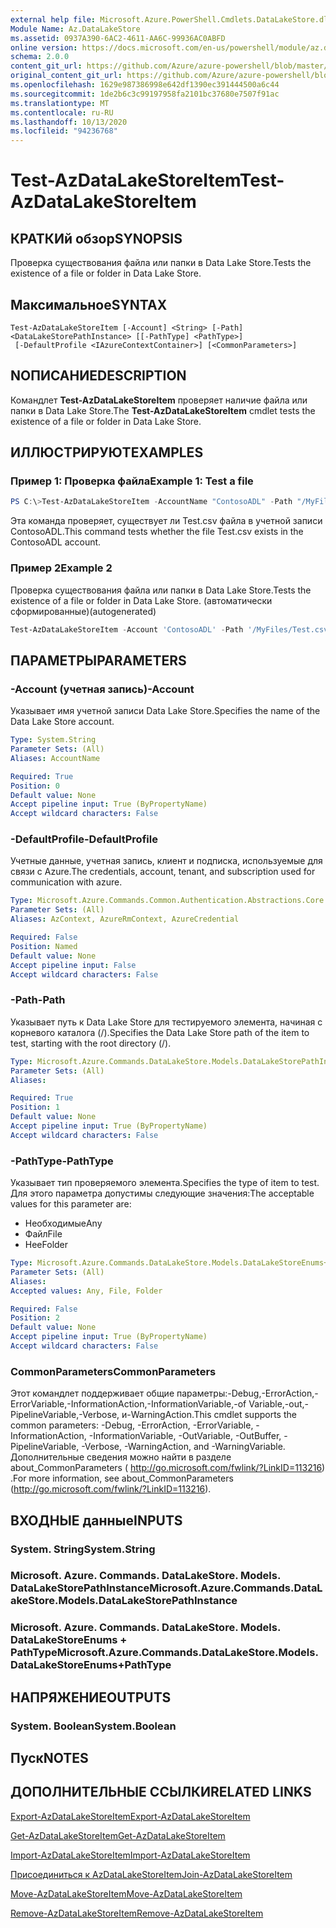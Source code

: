```yaml
---
external help file: Microsoft.Azure.PowerShell.Cmdlets.DataLakeStore.dll-Help.xml
Module Name: Az.DataLakeStore
ms.assetid: 0937A390-6AC2-4611-AA6C-99936AC0ABFD
online version: https://docs.microsoft.com/en-us/powershell/module/az.datalakestore/test-azdatalakestoreitem
schema: 2.0.0
content_git_url: https://github.com/Azure/azure-powershell/blob/master/src/DataLakeStore/DataLakeStore/help/Test-AzDataLakeStoreItem.md
original_content_git_url: https://github.com/Azure/azure-powershell/blob/master/src/DataLakeStore/DataLakeStore/help/Test-AzDataLakeStoreItem.md
ms.openlocfilehash: 1629e987386998e642df1390ec391444500a6c44
ms.sourcegitcommit: 1de2b6c3c99197958fa2101bc37680e7507f91ac
ms.translationtype: MT
ms.contentlocale: ru-RU
ms.lasthandoff: 10/13/2020
ms.locfileid: "94236768"
---
```

# <span data-ttu-id="a9540-101">Test-AzDataLakeStoreItem</span><span class="sxs-lookup"><span data-stu-id="a9540-101">Test-AzDataLakeStoreItem</span></span>

## <span data-ttu-id="a9540-102">КРАТКИй обзор</span><span class="sxs-lookup"><span data-stu-id="a9540-102">SYNOPSIS</span></span>
<span data-ttu-id="a9540-103">Проверка существования файла или папки в Data Lake Store.</span><span class="sxs-lookup"><span data-stu-id="a9540-103">Tests the existence of a file or folder in Data Lake Store.</span></span>

## <span data-ttu-id="a9540-104">Максимальное</span><span class="sxs-lookup"><span data-stu-id="a9540-104">SYNTAX</span></span>

```
Test-AzDataLakeStoreItem [-Account] <String> [-Path] <DataLakeStorePathInstance> [[-PathType] <PathType>]
 [-DefaultProfile <IAzureContextContainer>] [<CommonParameters>]
```

## <span data-ttu-id="a9540-105">NОПИСАНИЕ</span><span class="sxs-lookup"><span data-stu-id="a9540-105">DESCRIPTION</span></span>
<span data-ttu-id="a9540-106">Командлет **Test-AzDataLakeStoreItem** проверяет наличие файла или папки в Data Lake Store.</span><span class="sxs-lookup"><span data-stu-id="a9540-106">The **Test-AzDataLakeStoreItem** cmdlet tests the existence of a file or folder in Data Lake Store.</span></span>

## <span data-ttu-id="a9540-107">ИЛЛЮСТРИРУЮТ</span><span class="sxs-lookup"><span data-stu-id="a9540-107">EXAMPLES</span></span>

### <span data-ttu-id="a9540-108">Пример 1: Проверка файла</span><span class="sxs-lookup"><span data-stu-id="a9540-108">Example 1: Test a file</span></span>
```powershell
PS C:\>Test-AzDataLakeStoreItem -AccountName "ContosoADL" -Path "/MyFiles/Test.csv"
```

<span data-ttu-id="a9540-109">Эта команда проверяет, существует ли Test.csv файла в учетной записи ContosoADL.</span><span class="sxs-lookup"><span data-stu-id="a9540-109">This command tests whether the file Test.csv exists in the ContosoADL account.</span></span>

### <span data-ttu-id="a9540-110">Пример 2</span><span class="sxs-lookup"><span data-stu-id="a9540-110">Example 2</span></span>

<span data-ttu-id="a9540-111">Проверка существования файла или папки в Data Lake Store.</span><span class="sxs-lookup"><span data-stu-id="a9540-111">Tests the existence of a file or folder in Data Lake Store.</span></span> <span data-ttu-id="a9540-112">(автоматически сформированные)</span><span class="sxs-lookup"><span data-stu-id="a9540-112">(autogenerated)</span></span>

<!-- Aladdin Generated Example -->
```powershell
Test-AzDataLakeStoreItem -Account 'ContosoADL' -Path '/MyFiles/Test.csv' -PathType Any
```

## <span data-ttu-id="a9540-113">ПАРАМЕТРЫ</span><span class="sxs-lookup"><span data-stu-id="a9540-113">PARAMETERS</span></span>

### <span data-ttu-id="a9540-114">-Account (учетная запись)</span><span class="sxs-lookup"><span data-stu-id="a9540-114">-Account</span></span>
<span data-ttu-id="a9540-115">Указывает имя учетной записи Data Lake Store.</span><span class="sxs-lookup"><span data-stu-id="a9540-115">Specifies the name of the Data Lake Store account.</span></span>

```yaml
Type: System.String
Parameter Sets: (All)
Aliases: AccountName

Required: True
Position: 0
Default value: None
Accept pipeline input: True (ByPropertyName)
Accept wildcard characters: False
```

### <span data-ttu-id="a9540-116">-DefaultProfile</span><span class="sxs-lookup"><span data-stu-id="a9540-116">-DefaultProfile</span></span>
<span data-ttu-id="a9540-117">Учетные данные, учетная запись, клиент и подписка, используемые для связи с Azure.</span><span class="sxs-lookup"><span data-stu-id="a9540-117">The credentials, account, tenant, and subscription used for communication with azure.</span></span>

```yaml
Type: Microsoft.Azure.Commands.Common.Authentication.Abstractions.Core.IAzureContextContainer
Parameter Sets: (All)
Aliases: AzContext, AzureRmContext, AzureCredential

Required: False
Position: Named
Default value: None
Accept pipeline input: False
Accept wildcard characters: False
```

### <span data-ttu-id="a9540-118">-Path</span><span class="sxs-lookup"><span data-stu-id="a9540-118">-Path</span></span>
<span data-ttu-id="a9540-119">Указывает путь к Data Lake Store для тестируемого элемента, начиная с корневого каталога (/).</span><span class="sxs-lookup"><span data-stu-id="a9540-119">Specifies the Data Lake Store path of the item to test, starting with the root directory (/).</span></span>

```yaml
Type: Microsoft.Azure.Commands.DataLakeStore.Models.DataLakeStorePathInstance
Parameter Sets: (All)
Aliases:

Required: True
Position: 1
Default value: None
Accept pipeline input: True (ByPropertyName)
Accept wildcard characters: False
```

### <span data-ttu-id="a9540-120">-PathType</span><span class="sxs-lookup"><span data-stu-id="a9540-120">-PathType</span></span>
<span data-ttu-id="a9540-121">Указывает тип проверяемого элемента.</span><span class="sxs-lookup"><span data-stu-id="a9540-121">Specifies the type of item to test.</span></span>
<span data-ttu-id="a9540-122">Для этого параметра допустимы следующие значения:</span><span class="sxs-lookup"><span data-stu-id="a9540-122">The acceptable values for this parameter are:</span></span>
- <span data-ttu-id="a9540-123">Необходимые</span><span class="sxs-lookup"><span data-stu-id="a9540-123">Any</span></span> 
- <span data-ttu-id="a9540-124">Файл</span><span class="sxs-lookup"><span data-stu-id="a9540-124">File</span></span> 
- <span data-ttu-id="a9540-125">Нее</span><span class="sxs-lookup"><span data-stu-id="a9540-125">Folder</span></span>

```yaml
Type: Microsoft.Azure.Commands.DataLakeStore.Models.DataLakeStoreEnums+PathType
Parameter Sets: (All)
Aliases:
Accepted values: Any, File, Folder

Required: False
Position: 2
Default value: None
Accept pipeline input: True (ByPropertyName)
Accept wildcard characters: False
```

### <span data-ttu-id="a9540-126">CommonParameters</span><span class="sxs-lookup"><span data-stu-id="a9540-126">CommonParameters</span></span>
<span data-ttu-id="a9540-127">Этот командлет поддерживает общие параметры:-Debug,-ErrorAction,-ErrorVariable,-InformationAction,-InformationVariable,-of Variable,-out,-PipelineVariable,-Verbose, и-WarningAction.</span><span class="sxs-lookup"><span data-stu-id="a9540-127">This cmdlet supports the common parameters: -Debug, -ErrorAction, -ErrorVariable, -InformationAction, -InformationVariable, -OutVariable, -OutBuffer, -PipelineVariable, -Verbose, -WarningAction, and -WarningVariable.</span></span> <span data-ttu-id="a9540-128">Дополнительные сведения можно найти в разделе about_CommonParameters ( http://go.microsoft.com/fwlink/?LinkID=113216) .</span><span class="sxs-lookup"><span data-stu-id="a9540-128">For more information, see about_CommonParameters (http://go.microsoft.com/fwlink/?LinkID=113216).</span></span>

## <span data-ttu-id="a9540-129">ВХОДНЫЕ данные</span><span class="sxs-lookup"><span data-stu-id="a9540-129">INPUTS</span></span>

### <span data-ttu-id="a9540-130">System. String</span><span class="sxs-lookup"><span data-stu-id="a9540-130">System.String</span></span>

### <span data-ttu-id="a9540-131">Microsoft. Azure. Commands. DataLakeStore. Models. DataLakeStorePathInstance</span><span class="sxs-lookup"><span data-stu-id="a9540-131">Microsoft.Azure.Commands.DataLakeStore.Models.DataLakeStorePathInstance</span></span>

### <span data-ttu-id="a9540-132">Microsoft. Azure. Commands. DataLakeStore. Models. DataLakeStoreEnums + PathType</span><span class="sxs-lookup"><span data-stu-id="a9540-132">Microsoft.Azure.Commands.DataLakeStore.Models.DataLakeStoreEnums+PathType</span></span>

## <span data-ttu-id="a9540-133">НАПРЯЖЕНИЕ</span><span class="sxs-lookup"><span data-stu-id="a9540-133">OUTPUTS</span></span>

### <span data-ttu-id="a9540-134">System. Boolean</span><span class="sxs-lookup"><span data-stu-id="a9540-134">System.Boolean</span></span>

## <span data-ttu-id="a9540-135">Пуск</span><span class="sxs-lookup"><span data-stu-id="a9540-135">NOTES</span></span>

## <span data-ttu-id="a9540-136">ДОПОЛНИТЕЛЬНЫЕ ССЫЛКИ</span><span class="sxs-lookup"><span data-stu-id="a9540-136">RELATED LINKS</span></span>

[<span data-ttu-id="a9540-137">Export-AzDataLakeStoreItem</span><span class="sxs-lookup"><span data-stu-id="a9540-137">Export-AzDataLakeStoreItem</span></span>](./Export-AzDataLakeStoreItem.md)

[<span data-ttu-id="a9540-138">Get-AzDataLakeStoreItem</span><span class="sxs-lookup"><span data-stu-id="a9540-138">Get-AzDataLakeStoreItem</span></span>](./Get-AzDataLakeStoreItem.md)

[<span data-ttu-id="a9540-139">Import-AzDataLakeStoreItem</span><span class="sxs-lookup"><span data-stu-id="a9540-139">Import-AzDataLakeStoreItem</span></span>](./Import-AzDataLakeStoreItem.md)

[<span data-ttu-id="a9540-140">Присоединиться к AzDataLakeStoreItem</span><span class="sxs-lookup"><span data-stu-id="a9540-140">Join-AzDataLakeStoreItem</span></span>](./Join-AzDataLakeStoreItem.md)

[<span data-ttu-id="a9540-141">Move-AzDataLakeStoreItem</span><span class="sxs-lookup"><span data-stu-id="a9540-141">Move-AzDataLakeStoreItem</span></span>](./Move-AzDataLakeStoreItem.md)

[<span data-ttu-id="a9540-142">Remove-AzDataLakeStoreItem</span><span class="sxs-lookup"><span data-stu-id="a9540-142">Remove-AzDataLakeStoreItem</span></span>](./Remove-AzDataLakeStoreItem.md)


